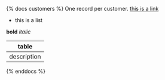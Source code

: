 {% docs customers %}
One record per customer.
[this is a link](google.com)

* this is a list

**bold** _italic_

|table|
|-----|
|description|
{% enddocs %}